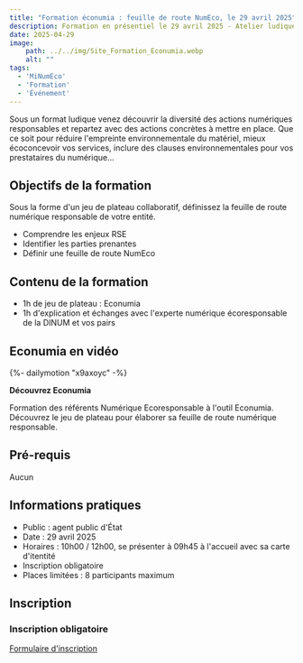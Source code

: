 ```yaml
---
title: "Formation éconumia : feuille de route NumEco, le 29 avril 2025"
description: Formation en présentiel le 29 avril 2025 - Atelier ludique pour : découvrir les actions numérique responsable, construire une feuille de route, impliquer les parties prenantes.
date: 2025-04-29
image:
    path: ../../img/Site_Formation_Econumia.webp
    alt: ""
tags:
  - 'MiNumEco'
  - 'Formation'
  - 'Événement'
---
```


<!-- chapô-->
Sous un format ludique venez découvrir la diversité des actions numériques responsables et repartez avec des actions concrètes à mettre en place. Que ce soit pour réduire l'empreinte environnementale du matériel, mieux écoconcevoir vos services, inclure des clauses environnementales pour vos prestataires du numérique...

<!-- texte-->

## Objectifs de la formation

Sous la forme d'un jeu de plateau collaboratif, définissez la feuille de route numérique responsable de votre entité.
* Comprendre les enjeux RSE
* Identifier les parties prenantes
* Définir une feuille de route NumEco

## Contenu de la formation

* 1h de jeu de plateau : Econumia
* 1h d'explication et échanges avec l'experte numérique écoresponsable de la DINUM et vos pairs

## Econumia en vidéo

<!-- intégraton vidéo dailymotion de la chaine de la DINUM -->
{%- dailymotion "x9axoyc" -%}

<!-- légende de la vidéo-->
**Découvrez Econumia**

<!-- description-->
Formation des référents Numérique Ecoresponsable à l'outil Econumia. Découvrez le jeu de plateau pour élaborer sa feuille de route numérique responsable.

## Pré-requis

Aucun

## Informations pratiques

* Public : agent public d'État
* Date : 29 avril 2025
* Horaires : 10h00 / 12h00, se présenter à 09h45 à l'accueil avec sa carte d'itentité
* Inscription obligatoire
* Places limitées : 8 participants maximum

## Inscription

<div class="fr-callout">
    <h3 class="fr-callout__title">Inscription obligatoire</h3>
    <a class="fr-btn" href="https://grist.numerique.gouv.fr/o/docs/forms/1MmRRb9XJUL9CZgmQ9EMsS/55" target="_blank">
			Formulaire d'inscription
    </a>
</div>
